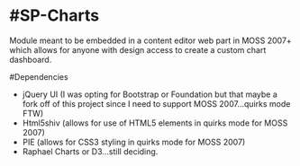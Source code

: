 #SP-Charts
=========
Module meant to be embedded in a content editor web part in MOSS 2007+ which allows for anyone with design access to create a custom chart dashboard.

#Dependencies
- jQuery UI (I was opting for Bootstrap or Foundation but that maybe a fork off of this project since I need to support MOSS 2007...quirks mode FTW)
- Html5shiv (allows for use of HTML5 elements in quirks mode for MOSS 2007)
- PIE (allows for CSS3 styling in quirks mode for MOSS 2007)
- Raphael Charts or D3...still deciding.  
